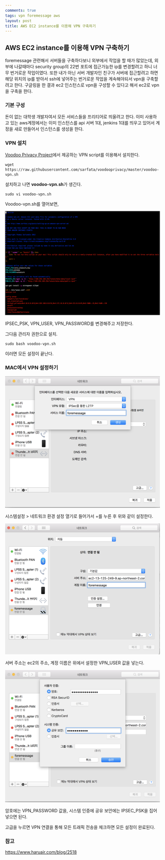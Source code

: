 ```yaml
---
comments: true
tags: vpn foremessage aws
layout: post
title: AWS EC2 instance를 이용해 VPN 구축하기
---
```




## AWS EC2 instance를 이용해 VPN 구축하기

foremessage 관련해서 서버들을 구축하다보니 외부에서 작업을 할 때가 많았는데, 외부에 나갈때마다 security group의 22번 포트에 접근가능한 ip를 변경할려고 하니 너무 번거로운 작업이였다. 또한 내가 아닌 서버 개발자인 친구가 서버에 접근할려고 하면 해당 위치의 ip를 받아서 ssh에 넣어주는 번거로운 작업을 계속해야되서 vpn을 구축할려고 한다. 구글링을 한 결과 ec2 인스턴스로 vpn을 구성할 수 있다고 해서 ec2로 vpn을 구축을 한다.



### 기본 구성

돈이 없는 대학생 개발자여서 모든 서비스들을 프리티어로 띄울려고 한다. 이미 사용하고 있는 aws계정에서는 이미 인스턴스를 api 서버 1대, jenkins 1대를 띄우고 있어서 계정을 새로 만들어서 인스턴스를 생성을 한다.



### VPN 설치

[Voodoo Privacy Project](https://github.com/sarfata/voodooprivacy)에서 제공하는 VPN script를 이용해서 설치한다.

```shell
wget https://raw.githubusercontent.com/sarfata/voodooprivacy/master/voodoo-vpn.sh	
```

설치하고 나면 **voodoo-vpn.sh**가 생긴다.

```shell
sudo vi voodoo-vpn.sh	
```

Voodoo-vpn.sh를 열어보면,

![vpn_install](../assets/images/vpn_install.png)

IPSEC_PSK, VPN_USER, VPN_PASSWORD를 변경해주고 저장한다.

그다음 관리자 권한으로 설치.

```shell
sudo bash voodoo-vpn.sh
```

이러면 모든 설정이 끝난다.



### MAC에서 VPN 설정하기

![vpn_install](../assets/images/vpn1.png)

시스템설정 > 네트워크 환경 설정 열기로 들어가서 +를 누른 후 위와 같이 설정한다.



![vpn_install](../assets/images/vpn2.png)

서버 주소는 ec2의 주소, 계정 이름은 위에서 설정한 VPN_USER 값을 넣는다.



![vpn_install](../assets/images/vpn3.png)

암호에는 VPN_PASSWORD 값을, 시스템 인증에 공유 보안에는 IPSEC_PSK을 집어 넣으면 된다.

고급을 누르면 VPN 연결을 통해 모든 트래픽 전송을 체크하면 모든 설정이 완료된다.



### 참고

https://www.haruair.com/blog/2518